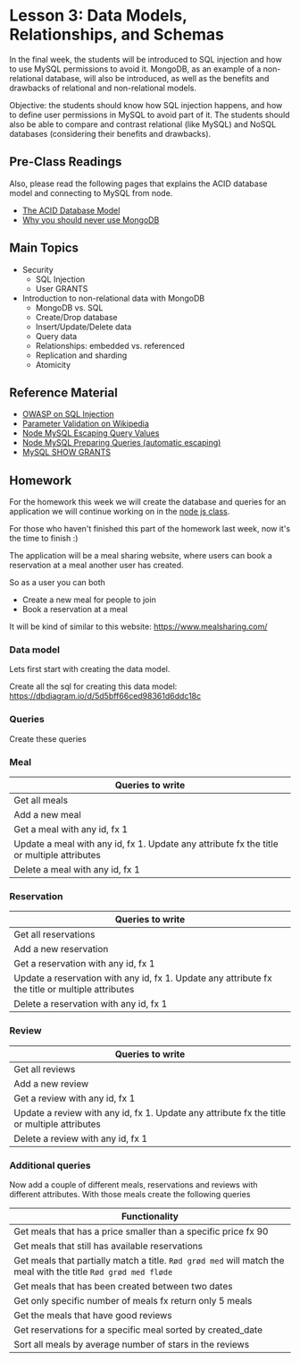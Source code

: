 # Lesson 3: Data Models, Relationships, and Schemas

In the final week, the students will be introduced to SQL injection and how to use MySQL permissions to avoid it. MongoDB, as an example of a non-relational database, will also be introduced, as well as the benefits and drawbacks of relational and non-relational models.

Objective: the students should know how SQL injection happens, and how to define user permissions in MySQL to avoid part of it. The students should also be able to compare and contrast relational (like MySQL) and NoSQL databases (considering their benefits and drawbacks).


## Pre-Class Readings

Also, please read the following pages that explains the ACID database model and connecting to MySQL from node.
- [The ACID Database Model](https://www.thoughtco.com/the-acid-model-1019731)
- [Why you should never use MongoDB](http://www.sarahmei.com/blog/2013/11/11/why-you-should-never-use-mongodb)


## Main Topics

- Security
    - SQL Injection
    - User GRANTS
- Introduction to non-relational data with MongoDB
    - MongoDB vs. SQL
    - Create/Drop database
    - Insert/Update/Delete data
    - Query data
    - Relationships: embedded vs. referenced
    - Replication and sharding
    - Atomicity


## Reference Material

- [OWASP on SQL Injection](https://www.owasp.org/index.php/SQL_injection)
- [Parameter Validation on Wikipedia](https://en.wikipedia.org/wiki/Parameter_validation)
- [Node MySQL Escaping Query Values](https://github.com/mysqljs/mysql#escaping-query-values)
- [Node MySQL Preparing Queries (automatic escaping)](https://github.com/mysqljs/mysql#preparing-queries)
- [MySQL SHOW GRANTS](https://dev.mysql.com/doc/refman/5.7/en/show-grants.html)


## Homework

For the homework this week we will create the database and queries for an application we will continue working on in the [node js class](https://github.com/HackYourFuture-CPH/node.js). 

For those who haven't finished this part of the homework last week, now it's the time to finish :)

The application will be a meal sharing website, where users can book a reservation at a meal another user has created.

So as a user you can both
- Create a new meal for people to join
- Book a reservation at a meal

It will be kind of similar to this website: https://www.mealsharing.com/

### Data model
Lets first start with creating the data model.

Create all the sql for creating this data model: https://dbdiagram.io/d/5d5bff66ced98361d6ddc18c

### Queries

Create these queries

### Meal

|  Queries to write |
| ---- |
| Get all meals |
| Add a new meal |
| Get a meal with any id, fx 1 |
| Update a meal with any id, fx 1. Update any attribute fx the title or multiple attributes |
| Delete a meal with any id, fx 1 |


### Reservation

|  Queries to write |
| ---- |
| Get all reservations |
| Add a new reservation |
| Get a reservation with any id, fx 1 |
| Update a reservation with any id, fx 1. Update any attribute fx the title or multiple attributes |
| Delete a reservation with any id, fx 1 |

### Review

|  Queries to write |
| ---- |
| Get all reviews |
| Add a new review |
| Get a review with any id, fx 1 |
| Update a review with any id, fx 1. Update any attribute fx the title or multiple attributes |
| Delete a review with any id, fx 1 |

### Additional queries

Now add a couple of different meals, reservations and reviews with different attributes. With those meals create the following queries

|  Functionality |
| ---- |
| Get meals that has a price smaller than a specific price fx 90 |
| Get meals that still has available reservations |
| Get meals that partially match a title. `Rød grød med` will match the meal with the title `Rød grød med fløde` |
| Get meals that has been created between two dates |
| Get only specific number of meals fx return only 5 meals |
| Get the meals that have good reviews |
| Get reservations for a specific meal sorted by created_date |
| Sort all meals by average number of stars in the reviews |


